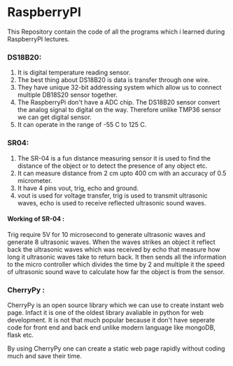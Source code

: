 # RaspberryPI

This Repository contain the code of all the programs which i learned during RaspberryPI lectures.


### DS18B20:

1. It is digital temperature reading sensor.
2. The best thing about DS18B20 is data is transfer through one wire.
3. They have unique 32-bit addressing system which allow us to connect multiple DB18S20 sensor together.
4. The RaspberryPi don't have a ADC chip. The DS18B20 sensor convert the analog signal to digital on the way. Therefore unlike TMP36 sensor we can get digital sensor.
5. It can operate in the range of -55 C to 125 C.

### SR04:

1. The SR-04 is a fun distance measuring sensor it is used to find the distance of the object or to detect the presence of any object etc.
2. It can measure distance from 2 cm upto 400 cm with an accuracy of 0.5 micrometer.
3. It have 4 pins vout, trig, echo and ground.
4. vout is used for voltage transfer, trig is used to transmit ultrasonic waves, echo is used to receive reflected ultrasonic sound waves.

#### Working of SR-04 :
Trig require 5V for 10 microsecond to generate ultrasonic waves and generate 8 ultrasonic waves. When the waves strikes an object it reflect back the ultrasonic waves which was received by echo that measure how long it ultrasonic waves take to return back. It then sends all the information to the micro controller which divides the time by 2 and multiple it the speed of ultrasonic sound wave to calculate how far the object is from the sensor. 
 

### CherryPy :

CherryPy is an open source library which we can use to create instant web page. Infact it is one of the oldest library avaliable in python for web development. It is not that much popular because it don't have seperate code for front end and back end unlike modern language like mongoDB, flask etc.

By using CherryPy one can create a static web page rapidly without coding much and save their time.
